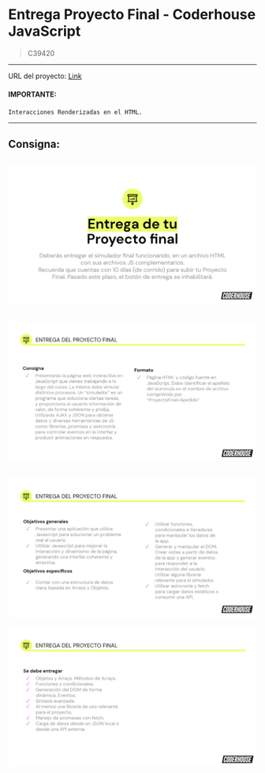 # Entrega Proyecto Final -  Coderhouse JavaScript
> C39420
---

URL del proyecto: [Link](https://dacerb.github.io/full-stack-coderhouse-c39420/)

#### IMPORTANTE:
`Interacciones Renderizadas en el HTML.`

---
## Consigna:

![Alt text](docs/1.png)
---
![Alt text](docs/2.png)
---
![Alt text](docs/3.png)
---
![Alt text](docs/4.png)
